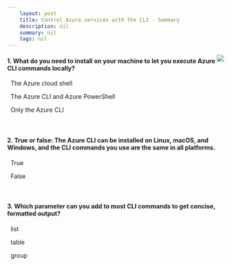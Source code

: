 ```yaml
---
    layout: post
    title: Control Azure services with the CLI - Summary
    description: nil
    summary: nil
    tags: nil
---
```



 <a target="_blank" href="https://docs.microsoft.com/en-us/learn/modules/control-azure-services-with-cli/6-summary/"><i class="fas fa-external-link-alt"></i> </a>
 <img align="right" src="https://docs.microsoft.com/en-us/learn/achievements/control-azure-services-with-cli.svg">
####  1. What do you need to install on your machine to let you execute Azure CLI commands locally?


<i class='far fa-square'></i> &nbsp;&nbsp;The Azure cloud shell

<i class='far fa-square'></i> &nbsp;&nbsp;The Azure CLI and Azure PowerShell

<i class='fas fa-check-square' style='color: Dodgerblue;'></i> &nbsp;&nbsp;Only the Azure CLI
<br />
<br />
<br />

####  2. True or false: The Azure CLI can be installed on Linux, macOS, and Windows, and the CLI commands you use are the same in all platforms.


<i class='fas fa-check-square' style='color: Dodgerblue;'></i> &nbsp;&nbsp;True

<i class='far fa-square'></i> &nbsp;&nbsp;False
<br />
<br />
<br />

####  3. Which parameter can you add to most CLI commands to get concise, formatted output?


<i class='far fa-square'></i> &nbsp;&nbsp;list

<i class='fas fa-check-square' style='color: Dodgerblue;'></i> &nbsp;&nbsp;table

<i class='far fa-square'></i> &nbsp;&nbsp;group
<br />
<br />
<br />

